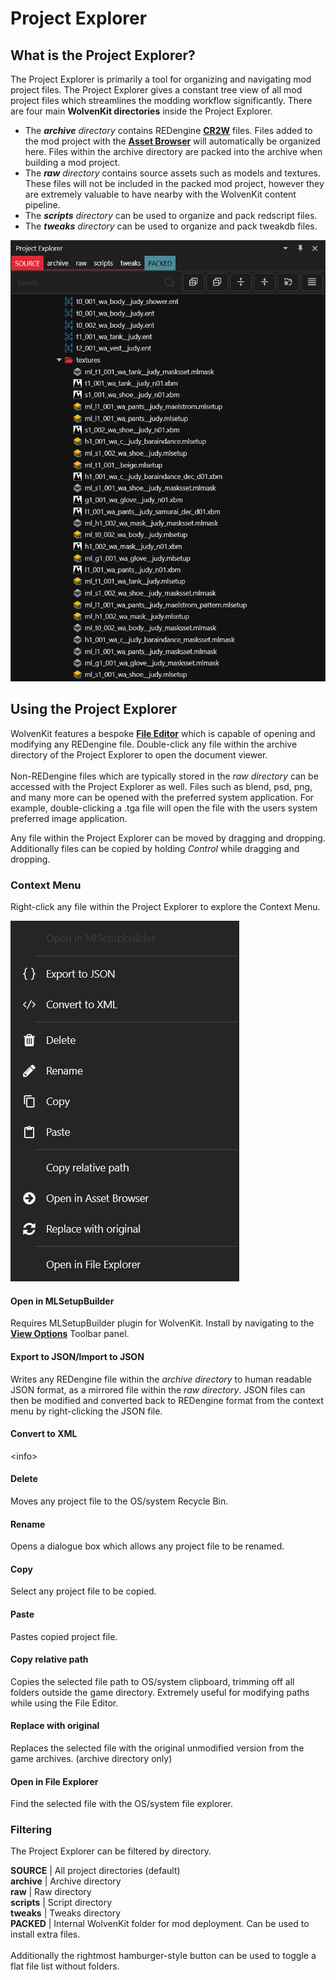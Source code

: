 # Project Explorer

## What is the Project Explorer?

The Project Explorer is primarily a tool for organizing and navigating mod project files. The Project Explorer gives a constant tree view of all mod project files which streamlines the modding workflow significantly. There are four main **WolvenKit directories** inside the Project Explorer.&#x20;

* The _**archive** directory_ contains REDengine [**CR2W**](../../help/glossary.md#cr-2-w) files. Files added to the mod project with the [**Asset Browser**](asset-browser.md) will automatically be organized here. Files within the archive directory are packed into the archive when building a mod project.
* The _**raw** directory_ contains source assets such as models and textures. These files will not be included in the packed mod project, however they are extremely valuable to have nearby with the WolvenKit content pipeline.
* The _**scripts** directory_ can be used to organize and pack redscript files.
* The _**tweaks** directory_ can be used to organize and pack tweakdb files.

![](<../../.gitbook/assets/8.5.3 ProjectExplorer generic.png>)

## Using the Project Explorer

WolvenKit features a bespoke [**File Editor**](file-editor.md) which is capable of opening and modifying any REDengine file. Double-click any file within the archive directory of the Project Explorer to open the document viewer.\
\
Non-REDengine files which are typically stored in the _raw directory_ can be accessed with the Project Explorer as well. Files such as blend, psd, png, and many more can be opened with the preferred system application. For example, double-clicking a .tga file will open the file with the users system preferred image application.

Any file within the Project Explorer can be moved by dragging and dropping. Additionally files can be copied by holding _Control_ while dragging and dropping.

### Context Menu

Right-click any file within the Project Explorer to explore the Context Menu.

![](<../../.gitbook/assets/8.5.3 ProjectExplorer ContextMenu.png>)

#### Open in MLSetupBuilder

Requires MLSetupBuilder plugin for WolvenKit. Install by navigating to the [**View Options**](toolbar.md#view-options) Toolbar panel.

#### Export to JSON/Import to JSON

Writes any REDengine file within the _archive directory_ to human readable JSON format, as a mirrored file within the _raw directory_. JSON files can then be modified and converted back to REDengine format from the context menu by right-clicking the JSON file.

#### Convert to XML

\<info>

#### Delete

Moves any project file to the OS/system Recycle Bin.

#### Rename

Opens a dialogue box which allows any project file to be renamed.

#### Copy

Select any project file to be copied.

#### Paste

Pastes copied project file.

#### Copy relative path

Copies the selected file path to OS/system clipboard, trimming off all folders outside the game directory. Extremely useful for modifying paths while using the File Editor.&#x20;

#### Replace with original

Replaces the selected file with the original unmodified version from the game archives. (archive directory only)

#### Open in File Explorer

Find the selected file with the OS/system file explorer.

### Filtering

The Project Explorer can be filtered by directory.

**SOURCE** |  All project directories (default)\
&#x20;   **archive**  |  Archive directory\
&#x20;   **raw** |  Raw directory\
&#x20;  **scripts** |  Script directory\
&#x20;   **tweaks**  |  Tweaks directory\
**PACKED**  |  Internal WolvenKit folder for mod deployment. Can be used to install extra files.\
\
Additionally the rightmost hamburger-style button can be used to toggle a flat file list without folders.
